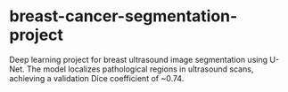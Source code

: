 # breast-cancer-segmentation-project
Deep learning project for breast ultrasound image segmentation using U-Net. The model localizes pathological regions in ultrasound scans, achieving a validation Dice coefficient of ~0.74.
